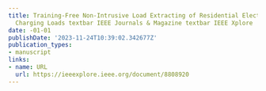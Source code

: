 ```yaml
---
title: Training-Free Non-Intrusive Load Extracting of Residential Electric Vehicle
  Charging Loads textbar IEEE Journals & Magazine textbar IEEE Xplore
date: -01-01
publishDate: '2023-11-24T10:39:02.342677Z'
publication_types:
- manuscript
links:
- name: URL
  url: https://ieeexplore.ieee.org/document/8808920
---
```

